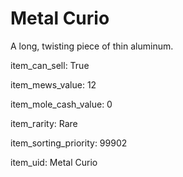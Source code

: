 # Metal Curio

A long, twisting piece of thin aluminum.

item_can_sell: True

item_mews_value: 12

item_mole_cash_value: 0

item_rarity: Rare

item_sorting_priority: 99902

item_uid: Metal Curio